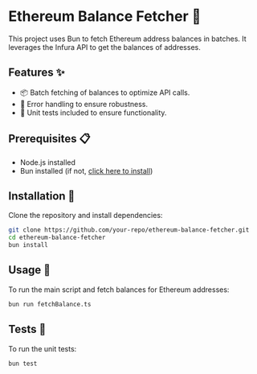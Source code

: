# Ethereum Balance Fetcher 🚀

This project uses Bun to fetch Ethereum address balances in batches. It leverages the Infura API to get the balances of addresses.

## Features ✨

- 📦 Batch fetching of balances to optimize API calls.
- 🔄 Error handling to ensure robustness.
- 🧪 Unit tests included to ensure functionality.

## Prerequisites 📋

- Node.js installed
- Bun installed (if not, [click here to install](https://bun.sh))

## Installation 🔧

Clone the repository and install dependencies:

```bash
git clone https://github.com/your-repo/ethereum-balance-fetcher.git
cd ethereum-balance-fetcher
bun install
```

## Usage 🚀

To run the main script and fetch balances for Ethereum addresses:

```bash
bun run fetchBalance.ts
```

## Tests 🧪

To run the unit tests:

```bash
bun test
```